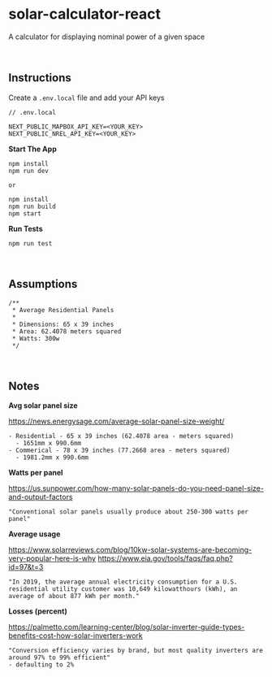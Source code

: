 # solar-calculator-react
A calculator for displaying nominal power of a given space

<br />

## Instructions

Create a `.env.local` file and add your API keys
```
// .env.local

NEXT_PUBLIC_MAPBOX_API_KEY=<YOUR_KEY>
NEXT_PUBLIC_NREL_API_KEY=<YOUR_KEY>
```
**Start The App**
```
npm install
npm run dev

or

npm install
npm run build
npm start
```

**Run Tests**
```
npm run test
```

<br />

## Assumptions
```
/**
 * Average Residential Panels
 *
 * Dimensions: 65 x 39 inches
 * Area: 62.4078 meters squared
 * Watts: 300w
 */
 ```

 <br />

## Notes

**Avg solar panel size**

https://news.energysage.com/average-solar-panel-size-weight/
```
- Residential - 65 x 39 inches (62.4078 area - meters squared)
  - 1651mm x 990.6mm
- Commerical - 78 x 39 inches (77.2668 area - meters squared)
  - 1981.2mm x 990.6mm
```

**Watts per panel**

https://us.sunpower.com/how-many-solar-panels-do-you-need-panel-size-and-output-factors

```
"Conventional solar panels usually produce about 250-300 watts per panel"
```
**Average usage** 

https://www.solarreviews.com/blog/10kw-solar-systems-are-becoming-very-popular-here-is-why
https://www.eia.gov/tools/faqs/faq.php?id=97&t=3
```
"In 2019, the average annual electricity consumption for a U.S. residential utility customer was 10,649 kilowatthours (kWh), an average of about 877 kWh per month."
```

**Losses (percent)**

https://palmetto.com/learning-center/blog/solar-inverter-guide-types-benefits-cost-how-solar-inverters-work
```
"Conversion efficiency varies by brand, but most quality inverters are around 97% to 99% efficient"
- defaulting to 2%
```